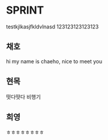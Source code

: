 # SPRINT

testkjlkasjfkldvlnasd
123123123123123

## 채호


hi my name is chaeho, nice to meet you


## 현목

떳다떳다 비행기

## 희영

ㅎㅎㅎㅎㅎㅎㅎㅎ
